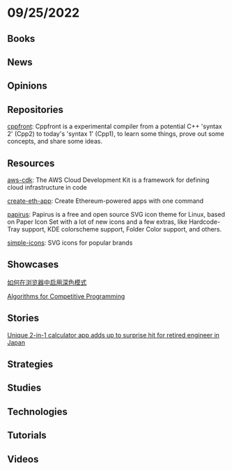 # 09/25/2022

## Books

## News

## Opinions

## Repositories
[cppfront](https://github.com/hsutter/cppfront): Cppfront is a experimental compiler from a potential C++ 'syntax 2' (Cpp2) to today's 'syntax 1' (Cpp1), to learn some things, prove out some concepts, and share some ideas.

## Resources
[aws-cdk](https://github.com/aws/aws-cdk): The AWS Cloud Development Kit is a framework for defining cloud infrastructure in code

[create-eth-app](https://github.com/paulrberg/create-eth-app): Create Ethereum-powered apps with one command

[papirus](https://gitee.com/mirrors/papirus): Papirus is a free and open source SVG icon theme for Linux, based on Paper Icon Set with a lot of new icons and a few extras, like Hardcode-Tray support, KDE colorscheme support, Folder Color support, and others.

[simple-icons](https://github.com/simple-icons/simple-icons): SVG icons for popular brands

## Showcases
[如何在浏览器中启用深色模式](https://linux.cn/article-15035-1.html)

[Algorithms for Competitive Programming](https://cp-algorithms.com/)

## Stories
[Unique 2-in-1 calculator app adds up to surprise hit for retired engineer in Japan](https://mainichi.jp/english/articles/20220916/p2a/00m/0sc/017000c)

## Strategies

## Studies

## Technologies

## Tutorials

## Videos
